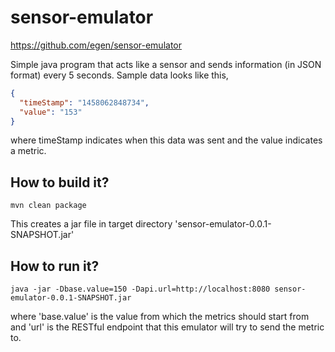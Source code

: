 # sensor-emulator
https://github.com/egen/sensor-emulator

Simple java program that acts like a sensor and sends information (in JSON format) every 5 seconds. Sample data looks like this,

```json
{
  "timeStamp": "1458062848734", 
  "value": "153"
}
``` 

where timeStamp indicates when this data was sent and the value indicates a metric.

## How to build it?
```
mvn clean package
```

This creates a jar file in target directory 'sensor-emulator-0.0.1-SNAPSHOT.jar'

## How to run it?
```
java -jar -Dbase.value=150 -Dapi.url=http://localhost:8080 sensor-emulator-0.0.1-SNAPSHOT.jar
```

where 'base.value' is the value from which the metrics should start from and 'url' is the RESTful endpoint that this emulator will try to send the metric to. 

